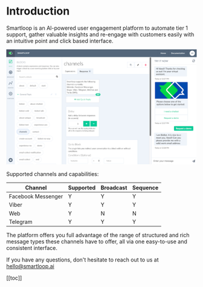 # Introduction

Smartloop is an AI-powered user engagement platform to automate tier 1 support, gather valuable insights and re-engage with customers easily with an intuitive point and click based interface. 

![](./dashboard.png)

Supported channels and capabilities:

| Channel | Supported | Broadcast | Sequence
| - | - | - | - |
| Facebook Messenger | Y | Y | Y | 
| Viber | Y | Y | Y |
| Web | Y | N | N |
| Telegram | Y | Y | Y | 


The platform offers you full advantage of the range of structured and rich message types these channels have to offer, all via one easy-to-use and consistent interface.


If you have any questions, don't hesitate to reach out to us at [hello@smartloop.ai](mailto:hello@smartloop.ai)

[[toc]]